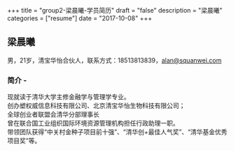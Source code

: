 +++
title = "group2-梁晨曦-学员简历"
draft = "false"
description = "梁晨曦"
categories = ["resume"]
date = "2017-10-08"
+++

## 梁晨曦
男，21岁，清宝华怡合伙人，联系方式：18513813839，alan@squanwei.com

### 简介 -
现就读于清华大学主修金融学与管理学专业。<br/>
创办塑权威信息科技有限公司、北京清宝华怡生物科技有限公司；<br/>
全球创业者联盟会清华分部理事长<br/>
曾在联合国工业组织国际环境资源管理机构担任行政助理一职。<br/>
带领团队获得“中关村金种子项目前十强”、“清华创+最佳人气奖”、“清华基金优秀项目奖”等。

